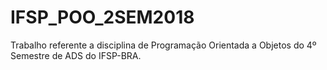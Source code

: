 # IFSP_POO_2SEM2018
Trabalho referente a disciplina de Programação Orientada a Objetos do 4º Semestre de ADS do IFSP-BRA.
